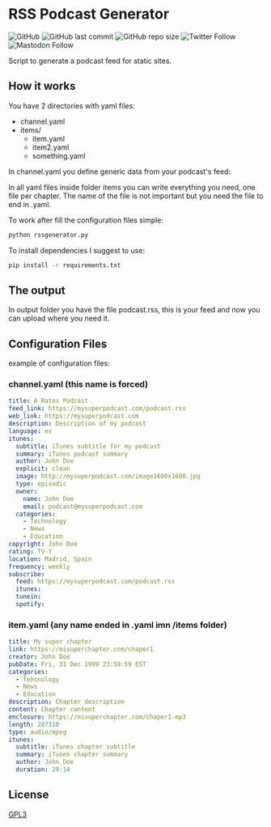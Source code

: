 # RSS Podcast Generator
![GitHub](https://img.shields.io/github/license/educollado/rss_podcast_generator)
![GitHub last commit](https://img.shields.io/github/last-commit/educollado/rss_podcast_generator)
![GitHub repo size](https://img.shields.io/github/repo-size/educollado/rss_podcast_generator)
![Twitter Follow](https://img.shields.io/twitter/follow/ecollado)
![Mastodon Follow](https://img.shields.io/mastodon/follow/72314?domain=https%3A%2F%2Fmastodon.social&style=social)

Script to generate a podcast feed for static sites.

## How it works
You have 2 directories with yaml files: 
* channel.yaml
* items/
    * item.yaml
    * item2.yaml
    * something.yaml

In channel.yaml you define generic data from your podcast's feed:

In all yaml files inside folder items you can write everything you need, one file per chapter.
The name of the file is not important but you need the file to end in .yaml.

To work after fill the configuration files simple:

```bash
python rssgenerator.py
```

To install dependencies I suggest to use:

```bash
pip install -r requirements.txt
```

## The output

In output folder you have the file podcast.rss, this is your feed and now you can upload where you need it.

## Configuration Files

example of configuration files:

### channel.yaml (this name is forced)
```yaml
title: A Ratos Podcast
feed_link: https://mysuperpodcast.com/podcast.rss
web_link: https://mysuperpodcast.com
description: Description of my podcast
language: es
itunes:
  subtitle: iTunes subtitle for my podcast
  summary: iTunes podcast summary
  author: John Doe
  explicit: clean
  image: http://mysuperpodcast.com/image1600x1600.jpg
  type: episodic
  owner:
    name: John Doe
    email: podcast@mysuperpodcast.com
  categories:
    - Technology
    - News
    - Education
copyright: John Doe
rating: TV-Y
location: Madrid, Spain
frequency: weekly
subscribe:
  feed: https://mysuperpodcast.com/podcast.rss
  itunes: 
  tunein: 
  spotify: 

```

### item.yaml (any name ended in .yaml imn /items folder)
```yaml
title: My super chapter
link: https://misuperchapter.com/chaper1
creator: John Doe
pubDate: Fri, 31 Dec 1999 23:59:59 EST
categories:
  - Tehcnology
  - News
  - Education
description: Chapter description
content: Chapter content
enclosure: https://misuperchapter.com/chaper1.mp3
length: 207310
type: audio/mpeg
itunes:
  subtitle: iTunes chapter subtitle
  summary: iTunes chapter summary
  author: John Doe
  duration: 29:14
```
## License
[GPL3](https://github.com/educollado/rss_podcast_generator/blob/main/LICENSE)
